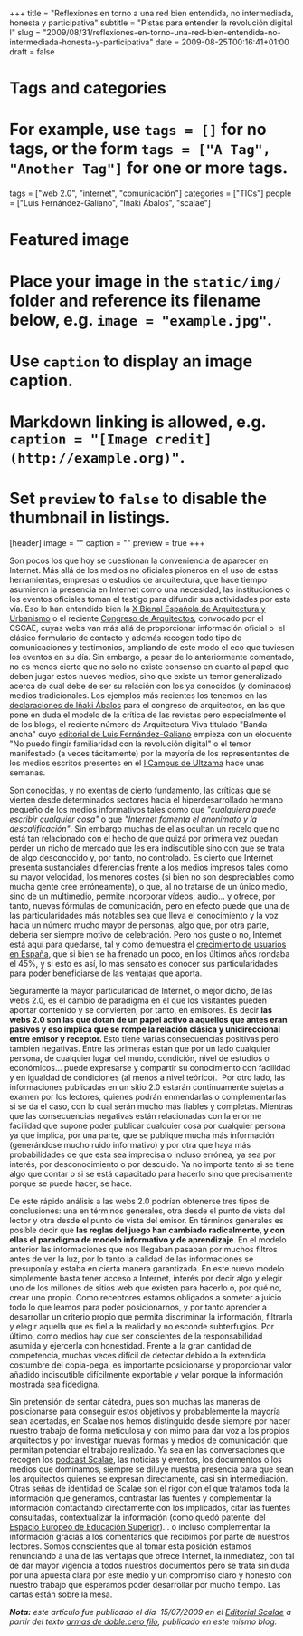 +++
title = "Reflexiones en torno a una red bien entendida, no intermediada, honesta y participativa"
subtitle = "Pistas para entender la revolución digital I"
slug = "2009/08/31/reflexiones-en-torno-una-red-bien-entendida-no-intermediada-honesta-y-participativa"
date = 2009-08-25T00:16:41+01:00
draft = false

# Tags and categories
# For example, use `tags = []` for no tags, or the form `tags = ["A Tag", "Another Tag"]` for one or more tags.
tags = ["web 2.0", "internet", "comunicación"]
categories = ["TICs"]
people = ["Luis Fernández-Galiano", "Iñaki Ábalos", "scalae"]

# Featured image
# Place your image in the `static/img/` folder and reference its filename below, e.g. `image = "example.jpg"`.
# Use `caption` to display an image caption.
#   Markdown linking is allowed, e.g. `caption = "[Image credit](http://example.org)"`.
# Set `preview` to `false` to disable the thumbnail in listings.
[header]
image = ""
caption = ""
preview = true
+++

Son pocos los que hoy se cuestionan la conveniencia de aparecer en Internet. Más allá de los medios no oficiales pioneros en el uso de estas herramientas, empresas o estudios de arquitectura, que hace tiempo asumieron la presencia en Internet como una necesidad, las instituciones o los eventos oficiales toman el testigo para difundir sus actividades por esta vía. Eso lo han entendido bien la <a href="http://www.bienalx.es/" target="_blank" class="ext">X Bienal Española de Arquitectura y Urbanismo</a> o el reciente <a href="http://www.congresodearquitectos2009.es/" target="_blank" class="ext">Congreso de Arquitectos</a>, convocado por el CSCAE, cuyas webs van más allá de proporcionar información oficial o&nbsp; el clásico formulario de contacto y además recogen todo tipo de comunicaciones y testimonios, ampliando de este modo el eco que tuviesen los eventos en su día. Sin embargo, a pesar de lo anteriormente comentado, no es menos cierto que no solo no existe consenso en cuanto al papel que deben jugar estos nuevos medios, sino que existe un temor generalizado acerca de cual debe de ser su relación con los ya conocidos (y dominados) medios tradicionales. Los ejemplos más recientes los tenemos en las <a rel="ligthbox" href="http://www.youtube.com/watch?v=lSGB7TiQUBo&amp;feature=player_embedded" target="_blank" class="ext">declaraciones de Iñaki Ábalos</a> para el congreso de arquitectos, en las que pone en duda el modelo de la crítica de las revistas pero especialmente el de los blogs, el reciente número de Arquitectura Viva titulado "Banda ancha" cuyo <a href="http://www2.arquitecturaviva.com/Antiguos/ArquitecturaViva124.asp" target="_blank" class="ext">editorial de Luis Fernández-Galiano</a> empieza con un elocuente "No puedo fingir familiaridad con la revolución digital" o el temor manifestado (a veces tácitamente) por la mayoría de los representantes de los medios escritos presentes en el <a href="http://scalae.net/noticia/la-fundacion-arquitectura-y-sociedad-organiza-el-i-campus-ultzama-en-el-centro-hipico-de-zenotz/" target="_blank" class="ext">I Campus de Ultzama</a> hace unas semanas.</p>
<p>Son conocidas, y no exentas de cierto fundamento, las críticas que se vierten desde determinados sectores hacia el hiperdesarrollado hermano pequeño de los medios informativos tales como que<em> "cualquiera puede escribir cualquier cosa"</em> o que <em>"Internet fomenta el anonimato y la descalificación"</em>. Sin embargo muchas de ellas ocultan un recelo que no está tan relacionado con el hecho de que quizá por primera vez puedan perder un nicho de mercado que les era indiscutible sino con que se trata de algo desconocido y, por tanto, no controlado. Es cierto que Internet presenta sustanciales diferencias frente a los medios impresos tales como su mayor velocidad, los menores costes (si bien no son despreciables como mucha gente cree erróneamente), o que, al no tratarse de un único medio, sino de un multimedio, permite incorporar vídeos, audio... y ofrece, por tanto, nuevas fórmulas de comunicación, pero en efecto puede que una de las particularidades más notables sea que lleva el conocimiento y la voz hacia un número mucho mayor de personas, algo que, por otra parte, debería ser siempre motivo de celebración. Pero nos guste o no, Internet está aquí para quedarse, tal y como demuestra el <a href="http://www.elpais.com/articulo/internet/Internet/crece/elpeputec/20090105elpepunet_5/Tes" target="_blank" class="ext">crecimiento de usuarios en España</a>, que si bien se ha frenado un poco, en los últimos años rondaba el 45%, y si esto es así, lo más sensato es conocer sus particularidades para poder beneficiarse de las ventajas que aporta.</p>
<p>Seguramente la mayor particularidad de Internet, o mejor dicho, de las webs 2.0, es el cambio de paradigma en el que los visitantes pueden aportar contenido y se convierten, por tanto, en emisores. Es decir <strong>las webs 2.0 son las que dotan de un papel activo a aquellos que antes eran pasivos y eso implica que se rompe la relación clásica y unidireccional entre emisor y receptor. </strong>Esto tiene varias consecuencias positivas pero también negativas. Entre las primeras están que por un lado cualquier persona, de cualquier lugar del mundo, condición, nivel de estudios o económicos… puede expresarse y compartir su conocimiento con facilidad y en igualdad de condiciones (al menos a nivel teórico).&nbsp; Por otro lado, las informaciones publicadas en un sitio 2.0 estarán continuamente sujetas a examen por los lectores, quienes podrán enmendarlas o complementarlas si se da el caso, con lo cual serán mucho más fiables y completas. Mientras que las consecuencias negativas están relacionadas con la enorme facilidad que supone poder publicar cualquier cosa por cualquier persona ya que implica, por una parte, que  se publique mucha más información (generándose mucho ruido informativo) y por otra que haya más probabilidades de que esta sea imprecisa o incluso errónea, ya sea por interés, por desconocimiento o por descuido. Ya no importa tanto si se tiene algo que contar o si se está capacitado para hacerlo sino que precisamente porque se puede hacer, se hace.</p>
<p>De este rápido análisis a las webs 2.0 podrían obtenerse tres tipos de conclusiones: una en términos generales, otra desde el punto de vista del lector y otra desde el punto de vista del emisor. En términos generales es posible decir que <strong>las reglas del juego han cambiado radicalmente, y con ellas el paradigma de modelo informativo y de aprendizaje</strong>. En el modelo anterior las informaciones que nos llegaban pasaban por muchos filtros antes de ver la luz, por lo tanto la calidad de las informaciones se presuponía y estaba en cierta manera garantizada. En este nuevo modelo simplemente basta tener acceso a Internet, interés por decir algo y elegir uno de los millones de sitios web que existen para hacerlo o, por qué no, crear uno propio. Como receptores estamos obligados a someter a juicio todo lo que leamos para poder posicionarnos, y por tanto aprender a desarrollar un criterio propio que permita discriminar la información, filtrarla y elegir aquella que es fiel a la realidad y no esconde subterfugios. Por último, como medios hay que ser conscientes de la responsabilidad asumida y ejercerla con honestidad. Frente a la gran cantidad de competencia, muchas veces difícil de detectar debido a la extendida costumbre del copia-pega, es importante posicionarse y proporcionar valor añadido indiscutible difícilmente exportable y velar porque la información mostrada sea fidedigna.</p>
<p>Sin pretensión de sentar cátedra, pues son muchas las maneras de posicionarse para conseguir estos objetivos y probablemente la mayoría sean acertadas, en Scalae nos hemos distinguido desde siempre por hacer nuestro trabajo de forma meticulosa y con mimo para dar voz a los propios arquitectos y por investigar nuevas formas y medios de comunicación que permitan potenciar el trabajo realizado. Ya sea en las conversaciones que recogen los <a href="http://scalae.net/podcasts" class="ext" target="_blank">podcast Scalae</a>, las noticias y eventos, los documentos o los medios que dominamos, siempre se diluye nuestra presencia para que sean los arquitectos quienes se expresan directamente, casi sin intermediación. Otras señas de identidad de Scalae son el rigor con el que tratamos toda la información que generamos, contrastar las fuentes y complementar la información contactando directamente con los implicados, citar las fuentes consultadas, contextualizar la información (como quedó patente&nbsp; del <a href="http://scalae.net/noticia/modos-y-maneras-bolonia-y-los-arquitectos-se-puede-y-debe-hacer-mejor" target="_blank" class="ext">Espacio Europeo de Educación Superior</a>)... o incluso complementar la información gracias a los comentarios que recibimos por parte de nuestros lectores. Somos conscientes que al tomar esta posición estamos renunciando a una de las ventajas que ofrece Internet, la inmediatez, con tal de dar mayor vigencia a todos nuestros documentos pero se trata sin duda por una apuesta clara por este medio y un compromiso claro y honesto con nuestro trabajo que esperamos poder desarrollar por mucho tiempo. Las cartas están sobre la mesa.</p>
<p><em><strong>Nota:</strong> este artículo fue publicado el día&nbsp; 15/07/2009 en el <a href="http://scalae.net/documentos/reflexiones-en-torno-a-una-red-bien-entendida-no-intermediada-honesta-y-participativa" target="_blank" class="ext">Editorial Scalae</a> a partir del texto </em><em><a title="armas de doble.cero filo" href="http://carloscamara.es/blog/2009/06/05/armas-de-doblecero-filo/" target="_blank">armas de doble.cero filo</a>, publicado en este mismo blog.</em>
